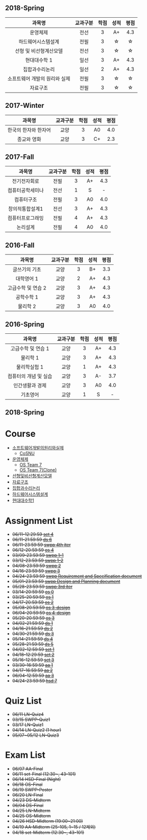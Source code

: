 ## 2018-Spring
|과목명|교과구분|학점|성적|평점|
|:--:|:--:|:--:|:--:|:--:|
|운영체제|전선|3|A+|4.3|
|하드웨어시스템설계|전필|3|☆|☆|
|선형 및 비선형계산모델|전선|3|☆|☆|
|현대대수학 1|일선|3|A+|4.3|
|집합과수리논리|일선|2|A+|4.3|
|소프트웨어 개발의 원리와 실제|전필|3|☆|☆|
|자료구조|전필|3|☆|☆|

## 2017-Winter
|과목명|교과구분|학점|성적|평점|
|:--:|:--:|:--:|:--:|:--:|
|한국의 한자와 한자어|교양|3|A0|4.0|
|종교와 영화|교양|3|C+|2.3|

## 2017-Fall
|과목명|교과구분|학점|성적|평점|
|:--:|:--:|:--:|:--:|:--:|
|전기전자회로|전필|3|A+|4.3|
|컴퓨터공학세미나|전선|1|S|-|
|컴퓨터구조|전필|3|A0|4.0|
|창의적통합설계1|전선|3|A+|4.3|
|컴퓨터프로그래밍|전필|4|A+|4.3|
|논리설계|전필|4|A0|4.0|


## 2016-Fall
|과목명|교과구분|학점|성적|평점|
|:--:|:--:|:--:|:--:|:--:|
|글쓰기의 기초|교양|3|B+|3.3|
|대학영어 1|교양|2|A+|4.3|
|고급수학 및 연습 2|교양|3|A+|4.3|
|공학수학 1|교양|3|A+|4.3|
|물리학 2|교양|3|A0|4.0|

## 2016-Spring
|과목명|교과구분|학점|성적|평점|
|:--:|:--:|:--:|:--:|:--:|
|고급수학 및 연습 1|교양|3|A+|4.3|
|물리학 1|교양|3|A+|4.3|
|물리학실험 1|교양|1|A+|4.3|
|컴퓨터의 개념 및 실습|교양|3|A-|3.7|
|인간생활과 경제|교양|3|A0|4.0|
|기초영어|교양|1|S|-|

## 2018-Spring

# Course
- [소프트웨어개발의원리와실제](https://github.com/snu-sf-class/swpp201801/)
  - [CoSNU](https://github.com/cubelover/CoSNU)
- [운영체제](https://github.com/swsnu/osspr2018/)
  - [OS Team 7](https://github.com/swsnu/os-team7/)
  - [OS Team 7(Clone)](https://github.com/kajebiii/os-team7)
- [선형및비선형계산모델](http://3map.snu.ac.kr/courses/2018/appmath/main.html)
- [자료구조](https://soar.snu.ac.kr/course/ds/20181/)
- [집합과수리논리](http://www.math.snu.ac.kr/~kye/lecture/18_1_set/index.html)
- [하드웨어시스템설계](http://etl.snu.ac.kr/course/view.php?id=138154)
- [현대대수학1](http://etl.snu.ac.kr/course/view.php?id=139307)


# Assignment List

- ~~06/11-12:29:59 [set 4](http://www.math.snu.ac.kr/~kye/lecture/18_1_set/18_1_set_hw.html)~~
- ~~06/11-21:59:59 [ds 6](https://soar.snu.ac.kr/course/ds/assignment/6/)~~
- ~~06/11-23:59:59 [swpp 4th iter](https://github.com/snu-sf-class/swpp201801/issues/21)~~
- ~~06/12-20:59:59 [os 4](https://github.com/swsnu/osspr2018/blob/master/doc/Project4.md)~~
- ~~03/09-23:59:59 [swpp 1-1](https://github.com/snu-sf-class/swpp201801/blob/master/assignments/assignment_1-1.md)~~
- ~~03/12-23:59:59 [swpp 1-2](https://github.com/snu-sf-class/swpp201801/blob/master/assignments/assignment_1-2.md)~~
- ~~04/08-23:59:59 [swpp 2](https://github.com/snu-sf-class/swpp201801/issues/13)~~
- ~~04/16-23:59:59 [swpp 3](https://github.com/snu-sf-class/swpp201801/issues/18)~~
- ~~04/24-23:59:59 [swpp Requirement and Specification document](https://github.com/snu-sf-class/swpp201801/issues/21)~~
- ~~05/01-23:59:59 [swpp Design and Planning document](https://github.com/snu-sf-class/swpp201801/issues/21)~~
- ~~05/28-23:59:59 [swpp 3rd iter](https://github.com/snu-sf-class/swpp201801/issues/21)~~
- ~~03/14-20:59:59 [os 0](https://github.com/swsnu/osspr2018/blob/master/doc/Project0.md)~~
- ~~03/25-20:59:59 [os 1](https://github.com/swsnu/osspr2018/blob/master/doc/Project1.md)~~
- ~~04/17-20:59:59 [os 2](https://github.com/swsnu/osspr2018/blob/master/doc/Project2.md)~~
- ~~05/08-20:59:59 [os 3-design](https://github.com/swsnu/osspr2018/blob/master/doc/Project3.md)~~
- ~~06/04-20:59:59 [os 4-design](https://github.com/swsnu/osspr2018/blob/master/doc/Project4.md)~~
- ~~05/20-20:59:59 [os 3](https://github.com/swsnu/osspr2018/blob/master/doc/Project3.md)~~
- ~~04/02-21:59:59 [ds 1](https://soar.snu.ac.kr/course/ds/assignment/1/)~~
- ~~04/16-21:59:59 [ds 2](https://soar.snu.ac.kr/course/ds/assignment/2/)~~
- ~~04/30-21:59:59 [ds 3](https://soar.snu.ac.kr/course/ds/assignment/3/)~~
- ~~05/14-21:59:59 [ds 4](https://soar.snu.ac.kr/course/ds/assignment/4/)~~
- ~~05/28-21:59:59 [ds 5](https://soar.snu.ac.kr/course/ds/assignment/5/)~~
- ~~04/02-12:59:59 [set 1](http://www.math.snu.ac.kr/~kye/lecture/18_1_set/18_1_set_hw.html)~~
- ~~04/18-12:29:59 [set 2](http://www.math.snu.ac.kr/~kye/lecture/18_1_set/18_1_set_hw.html)~~
- ~~05/16-12:59:59 [set 3](http://www.math.snu.ac.kr/~kye/lecture/18_1_set/18_1_set_hw.html)~~
- ~~03/30-16:59:59 [aa 1](http://etl.snu.ac.kr/mod/ubboard/article.php?id=664040&bwid=1418645)~~
- ~~04/17-16:59:59 [aa 2](http://etl.snu.ac.kr/mod/ubboard/article.php?id=664040&bwid=1442174)~~
- ~~06/04-12:59:59 [aa 3](http://etl.snu.ac.kr/mod/ubboard/article.php?id=664040&bwid=1479937)~~
- ~~04/24-23:59:59 [hsd 7](http://etl.snu.ac.kr/mod/assign/view.php?id=706373)~~


# Quiz List
- ~~06/11 LN-Quiz4~~
- ~~03/15 SWPP-Quiz1~~
- ~~03/17 LN-Quiz1~~
- ~~04/14 LN-Quiz2 (1 hour)~~
- ~~05/07~05/12 LN-Quiz3~~

# Exam List
- ~~06/07 AA-Final~~
- ~~06/11 set-Final (12:30~, 43-101)~~
- ~~06/14 HSD-Final (Night)~~
- ~~06/18 OS-Final~~
- ~~06/19 SWPP-Poster~~
- ~~06/20 LN-Final~~
- ~~04/23 DS-Midterm~~
- ~~06/04 DS-Final~~
- ~~04/25 LN-Midterm~~
- ~~04/25 OS-Midterm~~
- ~~04/26 HSD-Midterm (19:00~21:00)~~
- ~~04/19 AA-Midterm (25-105, 1~15 / 12제외)~~
- ~~04/18 set-Midterm (12:30~, 43-101)~~
